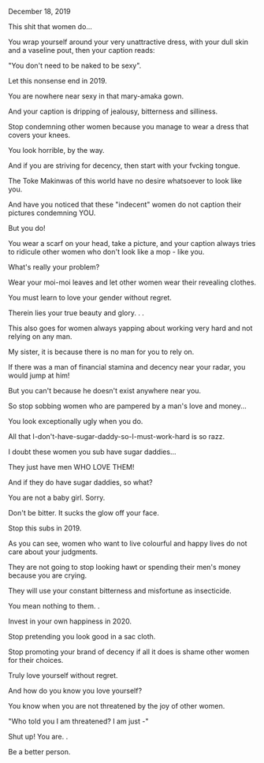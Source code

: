 December 18, 2019

This shit that women do...

You wrap yourself around your very unattractive dress, with your dull skin and a vaseline pout, then your caption reads:

"You don't need to be naked to be sexy".

Let this nonsense end in 2019.

You are nowhere near sexy in that mary-amaka gown.

And your caption is dripping of jealousy, bitterness and silliness. 

Stop condemning other women because you manage to wear a dress that covers your knees.

You look horrible, by the way.

And if you are striving for decency, then start with your fvcking tongue.

The Toke Makinwas of this world have no desire whatsoever to look like you.

And have you noticed that these "indecent" women do not caption their pictures condemning YOU.

But you do!

You wear a scarf on your head, take a picture, and your caption always tries to ridicule other women who don't look like a mop - like you.

What's really your problem?

Wear your moi-moi leaves and let other women wear their revealing clothes. 

You must learn to love your gender without regret. 

Therein lies your true beauty and glory. 
.
.

This also goes for women always yapping about working very hard and not relying on any man.

My sister, it is because there is no man for you to rely on. 

If there was a man of financial stamina and decency near your radar, you would jump at him!

But you can't because he doesn't exist anywhere near you. 

So stop sobbing women who are pampered by a man's love and money...

You look exceptionally ugly when you do.

All that I-don't-have-sugar-daddy-so-I-must-work-hard is so razz.

I doubt these women you sub have sugar daddies...

They just have men WHO LOVE THEM!

And if they do have sugar daddies, so what?

You are not a baby girl. Sorry.

Don't be bitter. It sucks the glow off your face. 

Stop this subs in 2019.

As you can see, women who want to live colourful and happy lives do not care about your judgments. 

They are not going to stop looking hawt or spending their men's money because you are crying. 

They will use your constant bitterness and misfortune as insecticide.

You mean nothing to them. 
.

Invest in your own happiness in 2020.

Stop pretending you look good in a sac cloth.

Stop promoting your brand of decency if all it does is shame other women for their choices.

Truly love yourself without regret. 

And how do you know you love yourself?

You know when you are not threatened by the joy of other women. 

"Who told you I am threatened? I am just -"

Shut up! You are.
.

Be a better person.
